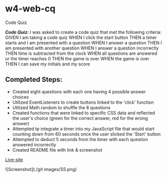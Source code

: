 # w4-web-cq
Code Quiz

***Code Quiz:*** I was asked to create a code quiz that met the following criteria: 
GIVEN I am taking a code quiz
WHEN I click the start button
THEN a timer starts and I am presented with a question
WHEN I answer a question
THEN I am presented with another question
WHEN I answer a question incorrectly
THEN time is subtracted from the clock
WHEN all questions are answered or the timer reaches 0
THEN the game is over
WHEN the game is over
THEN I can save my initials and my score

## Completed Steps:

* Created eight questions with each one having 4 possible answer choices
* Utilized EventListeners to create buttons linked to the 'click' function
* Utilized Math.random to shuffle the 8 questions
* Created functions that were linked to specific CSS data and reflected the user's choice (green for the correct answer, red for the wrong answer)
* Attempted tp integrate a timer into my JavaScript file that would start counting down from 60 seconds once the user slicked the 'Start' button
* Attempted to deduct 5 seconds from the timer with each question answered incorrectly
* Created README file with link & screenshot

[Live-site](https://human-exp11.github.io/w4-web-cq/)

![Screenshot](./git images/SS.png)
